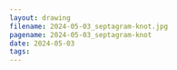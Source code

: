 ```yaml
---
layout: drawing
filename: 2024-05-03_septagram-knot.jpg
pagename: 2024-05-03_septagram-knot
date: 2024-05-03
tags:
---
```

